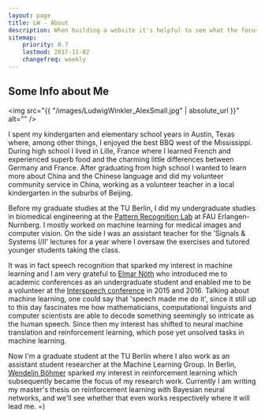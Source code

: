 ```yaml
---
layout: page
title: LW - About
description: When building a website it's helpful to see what the focus of your site is. This page is an example of how to show a website's focus.
sitemap:
    priority: 0.7
    lastmod: 2017-11-02
    changefreq: weekly
---
```

## Some Info about Me

<span class="image left"><img src="{{ "/images/LudwigWinkler_AlexSmall.jpg" | absolute_url }}" alt="" /></span>

I spent my kindergarten and elementary school years in Austin, Texas where, among other things, I enjoyed the best BBQ west of the Mississippi.
During high school I lived in Lille, France where I learned French and experienced superb food and the charming little differences between Germany and France.
After graduating from high school I wanted to learn more about China and the Chinese language and did my volunteer community service in China, working as a volunteer teacher in a local kindergarten in the suburbs of Beijing.

Before my graduate studies at the TU Berlin, I did my undergraduate studies in biomedical engineering at the [Pattern Recognition Lab](https://www5.cs.fau.de) at FAU Erlangen-Nurnberg.
I mostly worked on machine learning for medical images and computer vision.
On the side I was an assistant teacher for the 'Signals & Systems I/II' lectures for a year where I oversaw the exercises and tutored younger students taking the class.

It was in fact speech recognition that sparked my interest in machine learning and I am very grateful to [Elmar Nöth](https://www5.cs.fau.de/our-team/noeth-elmar) who introduced me to academic conferences as an undergraduate student and enabled me to be a volunteer at the [Interspeech conference](http://www.interspeech2016.org) in 2015 and 2016.
Talking about machine learning, one could say that 'speech made me do it', since it still up to this day fascinates me how mathematicians, computational linguists and computer scientists are able to decode something seemingly so intricate as the human speech.
Since then my interest has shifted to neural machine translation and reinforcement learning, which pose yet unsolved tasks in machine learning.
<!-- After the 2016 Interspeech, I did a kick-ass road trip through the Western United States where we drove 7.000km from San Francisco, California through Austin, Texas and finishing in Ocean Isle Beach, North Carolina. -->

Now I'm a graduate student at the TU Berlin where I also work as an assistant student researcher at the Machine Learning Group.
In Berlin, [Wendelin Böhmer](https://www.cs.ox.ac.uk/people/wendelin.boehmer/) sparked my interest in reinforcement learning which subsequently became the focus of my research work.
Currently I am writing my master's thesis on reinforcement learning with Bayesian neural networks, and we'll see whether that even works respectively where it will lead me. =)
